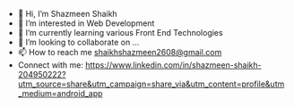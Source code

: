 - 👋 Hi, I’m Shazmeen Shaikh
- 👀 I’m interested in Web Development
- 🌱 I’m currently learning various Front End Technologies
- 💞️ I’m looking to collaborate on ...
- 📫 How to reach me shaikhshazmeen2608@gmail.com
- Connect with me: https://www.linkedin.com/in/shazmeen-shaikh-204950222?utm_source=share&utm_campaign=share_via&utm_content=profile&utm_medium=android_app
